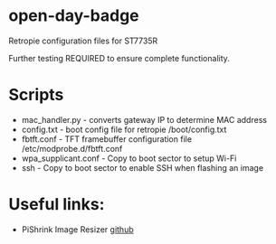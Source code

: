 # open-day-badge

Retropie configuration files for ST7735R

Further testing REQUIRED to ensure complete functionality. 

# Scripts
- mac_handler.py - converts gateway IP to determine MAC address
- config.txt - boot config file for retropie /boot/config.txt
- fbtft.conf - TFT framebuffer configuration file /etc/modprobe.d/fbtft.conf  
- wpa_supplicant.conf - Copy to boot sector to setup Wi-Fi
- ssh - Copy to boot sector to enable SSH when flashing an image

# Useful links:
- PiShrink Image Resizer [github](https://github.com/Drewsif/PiShrink)
